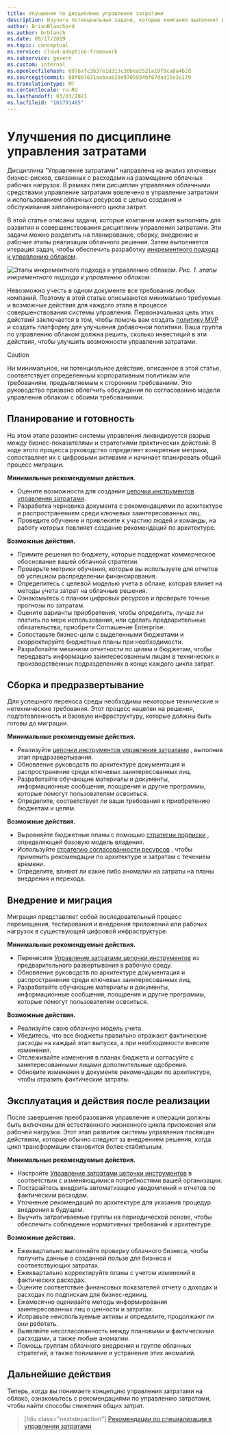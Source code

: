 ```yaml
---
title: Улучшения по дисциплине управления затратами
description: Изучите потенциальные задачи, которые компания выполняет для разработки и освоения своей дисциплины управления затратами на каждом этапе внедрения облака.
author: BrianBlanchard
ms.author: brblanch
ms.date: 09/17/2019
ms.topic: conceptual
ms.service: cloud-adoption-framework
ms.subservice: govern
ms.custom: internal
ms.openlocfilehash: 6976afc3b37e1d313c30bea2521a19f9ca8a4b2d
ms.sourcegitcommit: b8f8b7631aabaab28e9705934bf67dad15e3a179
ms.translationtype: MT
ms.contentlocale: ru-RU
ms.lasthandoff: 03/03/2021
ms.locfileid: "101791485"
---
```

# <a name="cost-management-discipline-improvement"></a>Улучшения по дисциплине управления затратами

Дисциплина "Управление затратами" направлена на анализ ключевых бизнес-рисков, связанных с расходами на размещение облачных рабочих нагрузок. В рамках пяти дисциплин управления облачными средствами управление затратами вовлечено в управление затратами и использованием облачных ресурсов с целью создания и обслуживания запланированного цикла затрат.

В этой статье описаны задачи, которые компания может выполнить для развития и совершенствования дисциплины управления затратами. Эти задачи можно разделить на планирование, сборку, внедрение и рабочие этапы реализации облачного решения. Затем выполняется итерация задач, чтобы обеспечить разработку [инкрементного подхода к управлению облаком](../guides/index.md#an-incremental-approach-to-cloud-governance).

![Этапы инкрементного подхода к управлению облаком. ](../../_images/govern/adoption-phases.png)
 *Рис. 1. этапы инкрементного подхода к управлению облаком.*

Невозможно учесть в одном документе все требования любых компаний. Поэтому в этой статье описываются минимально требуемые и возможные действия для каждого этапа в процессе совершенствования системы управления. Первоначальная цель этих действий заключается в том, чтобы помочь вам создать [политику MVP](../guides/index.md#an-incremental-approach-to-cloud-governance) и создать платформу для улучшения добавочной политики. Ваша группа по управлению облаком должна решить, сколько инвестиций в эти действия, чтобы улучшить возможности управления затратами.

> [!CAUTION]
> Ни минимальное, ни потенциальное действие, описанное в этой статье, соответствует определенным корпоративным политикам или требованиям, предъявляемым к сторонним требованиям. Это руководство призвано облегчить обсуждения по согласованию модели управления облаком с обоими требованиями.

## <a name="planning-and-readiness"></a>Планирование и готовность

На этом этапе развития системы управления ликвидируется разрыв между бизнес-показателями и стратегиями практических действий. В ходе этого процесса руководство определяет конкретные метрики, сопоставляет их с цифровыми активами и начинает планировать общий процесс миграции.

**Минимальные рекомендуемые действия.**

- Оцените возможности для создания [цепочки инструментов управления затратами](./toolchain.md).
- Разработка черновика документа с рекомендациями по архитектуре и распространением среди ключевых заинтересованных лиц.
- Проведите обучение и привлеките к участию людей и команды, на работу которых повлияет создание рекомендаций по архитектуре.

**Возможные действия.**

- Примите решения по бюджету, которые поддержат коммерческое обоснование вашей облачной стратегии.
- Проверьте метрики обучения, которые вы используете для отчетов об успешном распределении финансирования.
- Определитесь с целевой моделью учета в облаке, которая влияет на методы учета затрат на облачные решения.
- Ознакомьтесь с планом цифровых ресурсов и проверьте точные прогнозы по затратам.
- Оцените варианты приобретения, чтобы определить, лучше ли платить по мере использования, или сделать предварительные обязательства, приобретя Соглашение Enterprise.
- Сопоставьте бизнес-цели с выделенными бюджетами и скорректируйте бюджетные планы при необходимости.
- Разработайте механизм отчетности по целям и бюджетам, чтобы передавать информацию заинтересованным лицам в технических и производственных подразделениях в конце каждого цикла затрат.

## <a name="build-and-predeployment"></a>Сборка и предразвертывание

Для успешного переноса среды необходимы некоторые технические и нетехнические требования. Этот процесс нацелен на решения, подготовленность и базовую инфраструктуру, которые должны быть готовы до миграции.

**Минимальные рекомендуемые действия.**

- Реализуйте [цепочки инструментов управления затратами](./toolchain.md) , выполнив этап предразвертывания.
- Обновление руководств по архитектуре документация и распространение среди ключевых заинтересованных лиц.
- Разработайте обучающие материалы и документы, информационные сообщения, поощрения и другие программы, которые помогут пользователям освоиться.
- Определите, соответствует ли ваши требования к приобретению бюджетам и целям.

**Возможные действия.**

- Выровняйте бюджетные планы с помощью [стратегии подписки](../../decision-guides/subscriptions/index.md) , определяющей базовую модель владения.
- Используйте [стратегию согласованности ресурсов](../../decision-guides/resource-consistency/index.md) , чтобы применить рекомендации по архитектуре и затратам с течением времени.
- Определите, влияют ли какие либо аномалии на затраты на планы внедрения и перехода.

## <a name="adopt-and-migrate"></a>Внедрение и миграция

Миграция представляет собой последовательный процесс перемещения, тестирования и внедрения приложений или рабочих нагрузок в существующей цифровой инфраструктуре.

**Минимальные рекомендуемые действия.**

- Перенесите [Управление затратами цепочки инструментов](./toolchain.md) из предварительного развертывания в рабочую среду.
- Обновление руководств по архитектуре документация и распространение среди ключевых заинтересованных лиц.
- Разработайте обучающие материалы и документы, информационные сообщения, поощрения и другие программы, которые помогут пользователям освоиться.

**Возможные действия.**

- Реализуйте свою облачную модель учета.
- Убедитесь, что все бюджеты правильно отражают фактические расходы на каждый этап выпуска, а при необходимости внесите изменения.
- Отслеживайте изменения в планах бюджета и согласуйте с заинтересованными лицами дополнительные одобрения.
- Обновите изменения в документе рекомендации по архитектуре, чтобы отразить фактические затраты.

## <a name="operate-and-post-implementation"></a>Эксплуатация и действия после реализации

После завершения преобразования управление и операции должны быть включены для естественного жизненного цикла приложения или рабочей нагрузки. Этот этап развития системы управления посвящен действиям, которые обычно следуют за внедрением решения, когда цикл трансформации становится более стабильным.

**Минимальные рекомендуемые действия.**

- Настройте [Управление затратами цепочки инструментов](./toolchain.md) в соответствии с изменяющимися потребностями вашей организации.
- Постарайтесь внедрить автоматизацию уведомлений и отчетов по фактическим расходам.
- Уточнение рекомендаций по архитектуре для указания процедур внедрения в будущем.
- Выучить затрагиваемые группы на периодической основе, чтобы обеспечить соблюдение нормативных требований к архитектуре.

**Возможные действия.**

- Ежеквартально выполняйте проверку облачного бизнеса, чтобы получить данные о созданной пользе для бизнеса и соответствующих затратах.
- Ежеквартально корректируйте планы с учетом изменений в фактических расходах.
- Оцените соответствие финансовых показателей отчету о доходах и расходах по подпискам для бизнес-единиц.
- Ежемесячно оценивайте методы информирования заинтересованных лиц о ценности и затратах.
- Исправьте неиспользуемые активы и определите, продолжают ли они работать.
- Выявляйте несогласованность между плановыми и фактическими расходами, а также любые аномалии.
- Помощь группам облачного внедрения и группе облачных стратегий, а также понимание и устранение этих аномалий.

## <a name="next-steps"></a>Дальнейшие действия

Теперь, когда вы понимаете концепцию управления затратами на облако, ознакомьтесь с рекомендациями по управлению затратами, чтобы найти способы снижения общих затрат.

> [!div class="nextstepaction"]
> [Рекомендации по специализации в управлении затратами](./best-practices.md)
